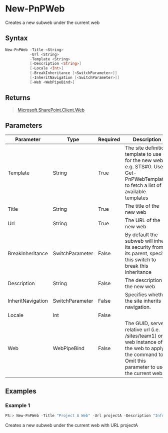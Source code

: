 # New-PnPWeb
Creates a new subweb under the current web
## Syntax
```powershell
New-PnPWeb -Title <String>
           -Url <String>
           -Template <String>
           [-Description <String>]
           [-Locale <Int>]
           [-BreakInheritance [<SwitchParameter>]]
           [-InheritNavigation [<SwitchParameter>]]
           [-Web <WebPipeBind>]
```


## Returns
>[Microsoft.SharePoint.Client.Web](https://msdn.microsoft.com/en-us/library/microsoft.sharepoint.client.web.aspx)

## Parameters
Parameter|Type|Required|Description
---------|----|--------|-----------
|Template|String|True|The site definition template to use for the new web, e.g. STS#0. Use Get-PnPWebTemplates to fetch a list of available templates|
|Title|String|True|The title of the new web|
|Url|String|True|The URL of the new web|
|BreakInheritance|SwitchParameter|False|By default the subweb will inherit its security from its parent, specify this switch to break this inheritance|
|Description|String|False|The description of the new web|
|InheritNavigation|SwitchParameter|False|Specifies whether the site inherits navigation.|
|Locale|Int|False||
|Web|WebPipeBind|False|The GUID, server relative url (i.e. /sites/team1) or web instance of the web to apply the command to. Omit this parameter to use the current web.|
## Examples

### Example 1
```powershell
PS:> New-PnPWeb -Title "Project A Web" -Url projectA -Description "Information about Project A" -Locale 1033 -Template "STS#0"
```
Creates a new subweb under the current web with URL projectA
